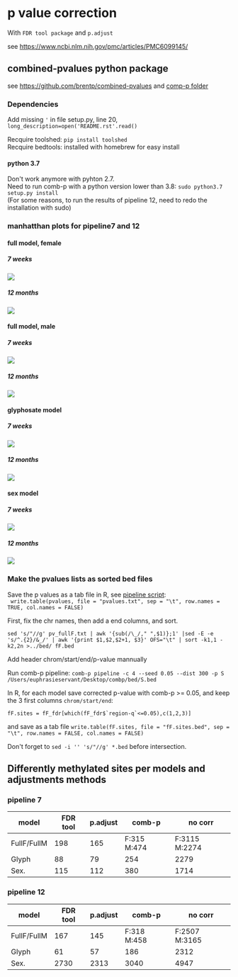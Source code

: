 # p value correction 
With `FDR tool package` and `p.adjust`

see <https://www.ncbi.nlm.nih.gov/pmc/articles/PMC6099145/>

## combined-pvalues python package 
see <https://github.com/brentp/combined-pvalues>
and [comp-p folder](./combp) 
### Dependencies
Add missing `'`  in file setup.py, line 20, `long_description=open('README.rst'.read()`     
 
Recquire toolshed: `pip install toolshed`       
Recquire bedtools: installed with homebrew for easy install


#### python 3.7 
Don't work anymore with pyhton 2.7.    
Need to run  comb-p with a python version lower than 3.8: 
`sudo python3.7 setup.py install`   
(For some reasons, to run the results of pipeline 12, need to redo the installation with sudo)

### manhatthan plots for pipeline7 and 12
#### full model, female 
##### 7 weeks
![](../img/fF.manhattan.png) 
##### 12 months
![](../img/fF.manhattan12.png)

#### full model, male 
##### 7 weeks
![](../img/fM.manhattan.png) 
##### 12 months
![](../img/fM.manhattan12.png)

#### glyphosate model
##### 7 weeks
![](../img/G.manhattan.png) 

##### 12 months
![](../img/G.manhattan12.png) 

#### sex model
##### 7 weeks
![](../img/S.manhattan.png) 

##### 12 months
![](../img/S.manhattan12.png) 


### Make the pvalues lists as sorted bed files
Save the p values as a tab file in R, see [pipeline script](./pipeline.R):    
` write.table(pvalues, file = "pvalues.txt", sep = "\t", row.names = TRUE, col.names = FALSE)`


First, fix the chr names, then add a end columns, and sort. 
```
sed 's/"//g' pv_fullF.txt | awk '{sub(/\_/," ",$1)};1' |sed -E -e 's/^.{2}/&_/' | awk '{print $1,$2,$2+1, $3}' OFS="\t" | sort -k1,1 -k2,2n >../bed/ fF.bed 
```

Add header chrom/start/end/p-value mannually 

Run comb-p pipeline: 
`comb-p pipeline -c 4 --seed 0.05 --dist 300 -p S /Users/euphrasieservant/Desktop/combp/bed/S.bed`

In R, for each model save corrected p-value with comb-p >= 0.05, and keep the 3 first columns `chrom/start/end`:
```
fF.sites = fF_fdr[which(fF_fdr$`region-q`<=0.05),c(1,2,3)]
```
and save as a tab file
`write.table(fF.sites, file = "fF.sites.bed", sep = "\t", row.names = FALSE, col.names = FALSE)`

Don't forget to `sed -i '' 's/"//g' *.bed` before intersection. 

## Differently methylated sites per models and adjustments methods 

### pipeline 7 

| model       | FDR tool      |     p.adjust    |   comb-p   |   no corr | 
| ------------| ------------- | ---------       |---------   |---------  |
| FullF/FullM |        198    |      165        |F:315 M:474 |F:3115 M:2274
| Glyph       |        88     |      79         |254         | 2279
| Sex.        |        115    |      112        |380         | 1714


### pipeline 12 
| model       | FDR tool      |     p.adjust    |   comb-p   |   no corr | 
| ------------| ------------- | ---------       |---------   |---------  |
| FullF/FullM |        167    |      145        |F:318 M:458 |F:2507 M:3165
| Glyph       |        61     |      57         |186         | 2312
| Sex.        |        2730   |      2313       |3040        | 4947


